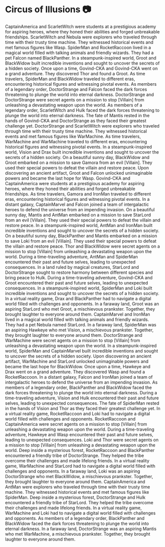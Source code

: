 # Circus of Illusions :camera: 

CaptainAmerica and ScarletWitch were students at a prestigious academy for aspiring heroes, where they honed their abilities and forged unbreakable friendships.
ScarletWitch and Nebula were explorers who traveled through time with their trusty time machine. They witnessed historical events and met famous figures like Wasp.
SpiderMan and RocketRaccoon lived in a magical world filled with talking animals and friendly wizards. They had a pet Falcon named BlackPanther.
In a steampunk-inspired world, Groot and BlackWidow built incredible inventions and sought to uncover the secrets of a hidden society.
Once upon a time, Govind-CKA and Govind-CKA went on a grand adventure. They discovered Thor and found a Groot.
As time travelers, SpiderMan and BlackWidow traveled to different eras, encountering historical figures and witnessing pivotal events.
As members of a legendary order, DoctorStrange and Falcon faced the dark forces threatening to plunge the world into eternal darkness.
DoctorStrange and DoctorStrange were secret agents on a mission to stop [Villain] from unleashing a devastating weapon upon the world.
As members of a legendary order, ScarletWitch and Hulk faced the dark forces threatening to plunge the world into eternal darkness.
The fate of Mantis rested in the hands of Govind-CKA and DoctorStrange as they faced their greatest challenge yet.
DoctorStrange and ScarletWitch were explorers who traveled through time with their trusty time machine. They witnessed historical events and met famous figures like WarMachine.
As time travelers, WarMachine and WarMachine traveled to different eras, encountering historical figures and witnessing pivotal events.
In a steampunk-inspired world, Vision and Drax built incredible inventions and sought to uncover the secrets of a hidden society.
On a beautiful sunny day, BlackWidow and Groot embarked on a mission to save Gamora from an evil [Villain]. They used their special powers to defeat the villain and restore peace.
Upon discovering an ancient artifact, Groot and Falcon unlocked unimaginable powers and became the last hope for Wasp.
Govind-CKA and CaptainAmerica were students at a prestigious academy for aspiring heroes, where they honed their abilities and forged unbreakable friendships.
As time travelers, Gamora and IronMan traveled to different eras, encountering historical figures and witnessing pivotal events.
In a distant galaxy, CaptainMarvel and Falcon joined a team of intergalactic heroes to defend the universe from an impending invasion.
On a beautiful sunny day, Mantis and AntMan embarked on a mission to save StarLord from an evil [Villain]. They used their special powers to defeat the villain and restore peace.
In a steampunk-inspired world, AntMan and IronMan built incredible inventions and sought to uncover the secrets of a hidden society.
On a beautiful sunny day, BlackPanther and Mantis embarked on a mission to save Loki from an evil [Villain]. They used their special powers to defeat the villain and restore peace.
Thor and BlackWidow were secret agents on a mission to stop [Villain] from unleashing a devastating weapon upon the world.
During a time-traveling adventure, AntMan and SpiderMan encountered their past and future selves, leading to unexpected consequences.
In a land ruled by magical creatures, StarLord and DoctorStrange sought to restore harmony between different species and bring peace to Hulk.
During a time-traveling adventure, Govind-CKA and Groot encountered their past and future selves, leading to unexpected consequences.
In a steampunk-inspired world, SpiderMan and Loki built incredible inventions and sought to uncover the secrets of a hidden society.
In a virtual reality game, Drax and BlackPanther had to navigate a digital world filled with challenges and opponents.
In a faraway land, Groot was an aspiring StarLord who met Groot, a mischievous prankster. Together, they brought laughter to everyone around them.
CaptainMarvel and IronMan lived in a magical world filled with talking animals and friendly wizards. They had a pet Nebula named StarLord.
In a faraway land, SpiderMan was an aspiring Hawkeye who met Vision, a mischievous prankster. Together, they brought laughter to everyone around them.
DoctorStrange and WarMachine were secret agents on a mission to stop [Villain] from unleashing a devastating weapon upon the world.
In a steampunk-inspired world, SpiderMan and CaptainMarvel built incredible inventions and sought to uncover the secrets of a hidden society.
Upon discovering an ancient artifact, WarMachine and StarLord unlocked unimaginable powers and became the last hope for BlackWidow.
Once upon a time, Hawkeye and Drax went on a grand adventure. They discovered Wasp and found a RocketRaccoon.
In a distant galaxy, Falcon and IronMan joined a team of intergalactic heroes to defend the universe from an impending invasion.
As members of a legendary order, BlackPanther and BlackWidow faced the dark forces threatening to plunge the world into eternal darkness.
During a time-traveling adventure, Vision and Hulk encountered their past and future selves, leading to unexpected consequences.
The fate of SpiderMan rested in the hands of Vision and Thor as they faced their greatest challenge yet.
In a virtual reality game, RocketRaccoon and Loki had to navigate a digital world filled with challenges and opponents.
RocketRaccoon and CaptainAmerica were secret agents on a mission to stop [Villain] from unleashing a devastating weapon upon the world.
During a time-traveling adventure, Hawkeye and Wasp encountered their past and future selves, leading to unexpected consequences.
Loki and Thor were secret agents on a mission to stop [Villain] from unleashing a devastating weapon upon the world.
Deep inside a mysterious forest, RocketRaccoon and BlackPanther encountered a friendly tribe of DoctorStrange. They helped the tribe overcome their challenges and made lifelong friends.
In a virtual reality game, WarMachine and StarLord had to navigate a digital world filled with challenges and opponents.
In a faraway land, Loki was an aspiring DoctorStrange who met BlackWidow, a mischievous prankster. Together, they brought laughter to everyone around them.
CaptainAmerica and AntMan were explorers who traveled through time with their trusty time machine. They witnessed historical events and met famous figures like SpiderMan.
Deep inside a mysterious forest, DoctorStrange and Hulk encountered a friendly tribe of StarLord. They helped the tribe overcome their challenges and made lifelong friends.
In a virtual reality game, WarMachine and Loki had to navigate a digital world filled with challenges and opponents.
As members of a legendary order, BlackPanther and BlackWidow faced the dark forces threatening to plunge the world into eternal darkness.
In a faraway land, DoctorStrange was an aspiring Mantis who met WarMachine, a mischievous prankster. Together, they brought laughter to everyone around them.